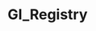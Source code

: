 GI_Registry
===========
<!--
This repository contains the code to extract the SmartForm elements from the CHOP warehouse and process them to create CHOP's contribution to the ICN GI registry. 

**Content Description**

Generate_ConceptSpecific_Report.sql: contains the query to create a report corresponding to a clinical concept

RegistryElement.java: A Java class that holds an object corresponding to a visit instance 

Results_Merger.java: 
- Creates a new list of RegistryElement objects after reading from a text file specific to a concept
- Merges various lists together, i.e. creates a single record out of different concept values corresponding to a given visit. The output is a master file where each row corresponds to a visit and contains values for various clinical concepts. 
 
GenerateFinalReport.java:  Collapse columns and add additional logic to master report and produce the final report to be submitted to CHOP production 

**Steps**

1. Find concept_keys (in CDW) for all clinical concepts to be populated in the final registry and create a file called RegistryElementCode.txt in the format "ConceptName|Index|Concept_Key" and the folder "reference_data". 
 - This is a manual step
2. Use SQL query (Generate_ConceptSpecific_Report.sql) to generate text files (concept-specific) report for each concept 
 - This is also a manual step - since we dont have provileges for create procedures on CDW. 
 - Run SQL for each concept and export the result (format=csv, header=uncheck) into appropriately named report in the "reports" folder
3. Merge all concept-specific text files together to generate a single file where each row corresponds to a visit and all concept values (Results_Merger.java)
4. Package the final report, e.g. collapse certain columns and add additional target vocabulary logic (GenerateFinalReport.java)


-->
